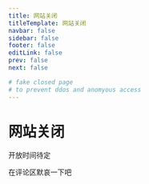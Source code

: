 ```yaml
---
title: 网站关闭
titleTemplate: 网站关闭
navbar: false
sidebar: false
footer: false
editLink: false
prev: false
next: false

# fake closed page
# to prevent ddos and anomyous access
---
```


# 网站关闭

<script setup>
    import { ref, onMounted } from "vue"
    onMounted(() => {
        const x = document.getElementById("x");
        if (localStorage.getItem("prevent") == "true") {
            var a = document.createElement("a")
            a.href = "/"
            a.innerText = "作为内部人员，你有资格访问这个网站"
            x.appendChild(a)
            x.appendChild(document.createElement("br"))
            var b = document.createElement("button")
            b.onclick = () => {
                localStorage.setItem("prevent", false);
                var key = parseInt(Math.random() * 1000000) + ""
                key = (key+key+key+key+key+key).substr(0,6)
                localStorage.setItem("restore", key);
                alert("请牢记密钥：" + key)
                window.history.go(0)
            }
            b.innerText = "撤回访问权限"
            x.appendChild(b)
        } else {
            var sayings = [
                "进了一班，就不等于进了保险箱！——Soil Grass",
                "首先，态度是最重要的，五班他们其实一点都不比你们差，学习态度一个比一个认真。——Soil Grass",
                "不要被周恩来班的光环，闪瞎了眼！——Soil Grass",
                "你有没有抄吴琼（无穷）的作业？——Soil Grass",
                "我教你们发面，你们做馒头花卷，可总有几个人，发面不会做，就开始做各种各样的糕点。——Soil Grass",
                "我对你们客气，你们把我当福气了是吧！——Soil Grass",
            ]
            var a = document.createElement("button")
            var key;
            a.onclick = () => {
                
                key = prompt("输入密钥",key=="Soil Grass"?( localStorage.getItem("restore")):"");
                if(key==null) return
                if(key=="Soil Grass"&& localStorage.getItem("restore")==null){
                    key = localStorage.getItem("restore")
                    localStorage.setItem("restore",key)
                }
                if (key == localStorage.getItem("restore")) {
                    localStorage.setItem("prevent", true);
                    window.history.go(0)
                    return
                }
                alert("错误的密钥")

            }
            a.innerText = sayings[parseInt(Math.random() * 100) % 6] + ""
            x.appendChild(a)
        }
    })
</script>

<p>开放时间待定</p>
<p>在评论区默哀一下吧</p>
<div id="x">
</div>
